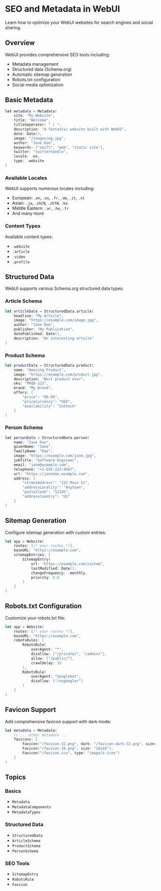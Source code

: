 # SEO and Metadata in WebUI

Learn how to optimize your WebUI websites for search engines and social sharing.

## Overview

WebUI provides comprehensive SEO tools including:
- Metadata management
- Structured data (Schema.org)
- Automatic sitemap generation
- Robots.txt configuration
- Social media optimization

## Basic Metadata

```swift
let metadata = Metadata(
    site: "My Website",
    title: "Welcome",
    titleSeperator: " | ",
    description: "A fantastic website built with WebUI",
    date: Date(),
    image: "/images/og.jpg",
    author: "Jane Doe",
    keywords: ["swift", "web", "static site"],
    twitter: "twitterhandle",
    locale: .en,
    type: .website
)
```

### Available Locales

WebUI supports numerous locales including:
- European: `.en`, `.es`, `.fr`, `.de`, `.it`, `.nl`
- Asian: `.ja`, `.zhCN`, `.zhTW`, `.ko`
- Middle Eastern: `.ar`, `.he`, `.tr`
- And many more

### Content Types

Available content types:
- `.website`
- `.article`
- `.video`
- `.profile`

## Structured Data

WebUI supports various Schema.org structured data types:

### Article Schema

```swift
let articleData = StructuredData.article(
    headline: "My Article",
    image: "https://example.com/image.jpg",
    author: "Jane Doe",
    publisher: "My Publication",
    datePublished: Date(),
    description: "An interesting article"
)
```

### Product Schema

```swift
let productData = StructuredData.product(
    name: "Amazing Product",
    image: "https://example.com/product.jpg",
    description: "Best product ever",
    sku: "PROD-123",
    brand: "My Brand",
    offers: [
        "price": "99.99",
        "priceCurrency": "USD",
        "availability": "InStock"
    ]
)
```

### Person Schema

```swift
let personData = StructuredData.person(
    name: "Jane Doe",
    givenName: "Jane",
    familyName: "Doe",
    image: "https://example.com/jane.jpg",
    jobTitle: "Software Engineer",
    email: "jane@example.com",
    telephone: "+1-555-123-4567",
    url: "https://janedoe.example.com",
    address: [
        "streetAddress": "123 Main St",
        "addressLocality": "Anytown",
        "postalCode": "12345",
        "addressCountry": "US"
    ]
)
```

## Sitemap Generation

Configure sitemap generation with custom entries:

```swift
let app = Website(
    routes: [/* your routes */],
    baseURL: "https://example.com",
    sitemapEntries: [
        SitemapEntry(
            url: "https://example.com/custom",
            lastModified: Date(),
            changeFrequency: .monthly,
            priority: 0.8
        )
    ]
)
```

## Robots.txt Configuration

Customize your robots.txt file:

```swift
let app = Website(
    routes: [/* your routes */],
    baseURL: "https://example.com",
    robotsRules: [
        RobotsRule(
            userAgent: "*",
            disallow: ["/private/", "/admin/"],
            allow: ["/public/"],
            crawlDelay: 10
        ),
        RobotsRule(
            userAgent: "Googlebot",
            disallow: ["/nogoogle/"]
        )
    ]
)
```

## Favicon Support

Add comprehensive favicon support with dark mode:

```swift
let metadata = Metadata(
    // ... other metadata ...
    favicons: [
        Favicon("/favicon-32.png", dark: "/favicon-dark-32.png", size: "32x32"),
        Favicon("/favicon-16.png", size: "16x16"),
        Favicon("/favicon.ico", type: "image/x-icon")
    ]
)
```

## Topics

### Basics

- ``Metadata``
- ``MetadataComponents``
- ``MetadataTypes``

### Structured Data

- ``StructuredData``
- ``ArticleSchema``
- ``ProductSchema``
- ``PersonSchema``

### SEO Tools

- ``SitemapEntry``
- ``RobotsRule``
- ``Favicon``
